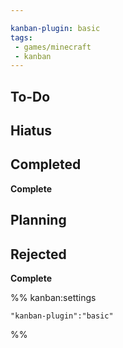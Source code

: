 ```yaml
---

kanban-plugin: basic
tags: 
 - games/minecraft
 - kanban
---
```


## To-Do



## Hiatus



## Completed

**Complete**


## Planning



## Rejected

**Complete**




%% kanban:settings
```
"kanban-plugin":"basic"
```
%%
